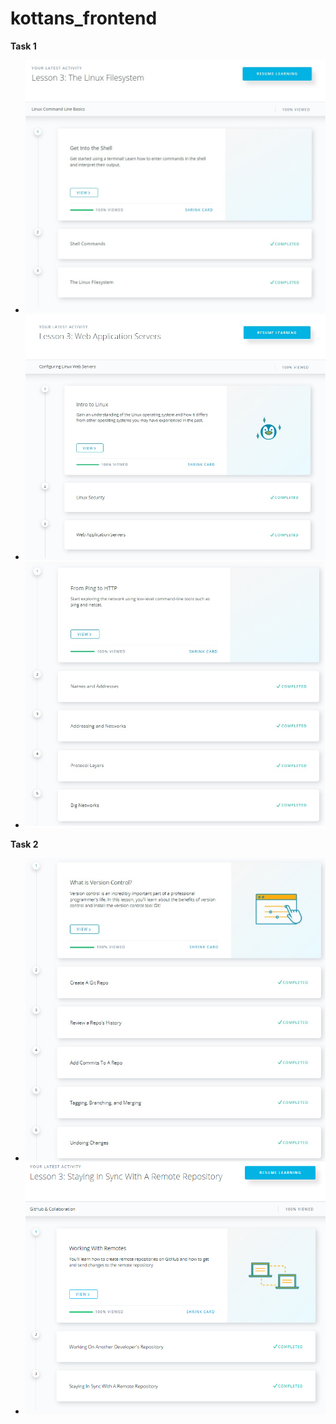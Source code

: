 # kottans_frontend

<p><b>Task 1</b><p>
  <ul>
    <li><a href="https://github.com/YlikScherbak/kottans_frontend/blob/master/task_1/Linux.jpg"><img src="https://github.com/YlikScherbak/kottans_frontend/blob/master/task_1/Linux.jpg"></a></li>
   <li><a href="https://github.com/YlikScherbak/kottans_frontend/blob/master/task_1/Linux2.jpg"><img src="https://github.com/YlikScherbak/kottans_frontend/blob/master/task_1/Linux2.jpg"></a></li>
   <li><a href="https://github.com/YlikScherbak/kottans_frontend/blob/master/task_1/Linux2.jpg"><img src="https://github.com/YlikScherbak/kottans_frontend/blob/master/task_1/Linux3.jpg"></a></li>
  </ul>
  
  <p><b>Task 2</b><p>
    <ul>
    <li><a href="https://github.com/YlikScherbak/kottans_frontend/blob/master/task_2/task2Git.jpg"><img src="https://github.com/YlikScherbak/kottans_frontend/blob/master/task_2/task2Git.jpg"></a></li>
   <li><a href="https://github.com/YlikScherbak/kottans_frontend/blob/master/task_2/task2Git2.jpg"><img src="https://github.com/YlikScherbak/kottans_frontend/blob/master/task_2/task2Git2.jpg"></a></li>
  </ul>
